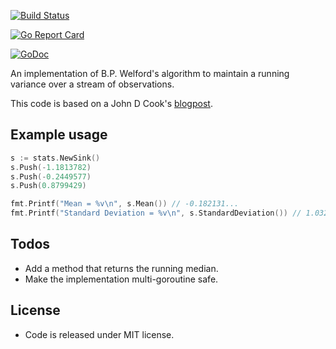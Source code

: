 [![Build Status](https://secure.travis-ci.org/erriapo/stats.png)](https://travis-ci.org/erriapo/stats)

[![Go Report Card](https://goreportcard.com/badge/github.com/erriapo/stats)](https://goreportcard.com/report/github.com/erriapo/stats)

[![GoDoc](https://godoc.org/github.com/erriapo/stats?status.png)](https://godoc.org/github.com/erriapo/stats)

An implementation of B.P. Welford's algorithm to maintain a running variance
over a stream of observations. 

This code is based on a John D Cook's [blogpost](https://www.johndcook.com/blog/standard_deviation/).

## Example usage

```go
s := stats.NewSink()
s.Push(-1.1813782)
s.Push(-0.2449577)
s.Push(0.8799429)

fmt.Printf("Mean = %v\n", s.Mean()) // -0.182131...
fmt.Printf("Standard Deviation = %v\n", s.StandardDeviation()) // 1.032095...

```

## Todos

* Add a method that returns the running median.
* Make the implementation multi-goroutine safe.

## License

* Code is released under MIT license. 
